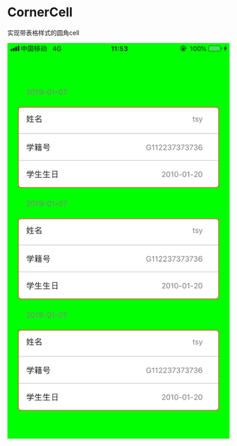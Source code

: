 # CornerCell
实现带表格样式的圆角cell

![效果图](https://github.com/tangshuya/CornerCell/blob/master/%20exhibition.PNG)
